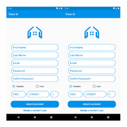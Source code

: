 <a href="url"><img src="https://github.com/MohT98/Ease-in/blob/master/Screenshot_1570440502.png" align="left" height="300" width="150" ></a>
<a href="url"><img src="https://github.com/MohT98/Ease-in/blob/master/Screenshot_1570440502.png" align="left" height="300" width="150" ></a>
